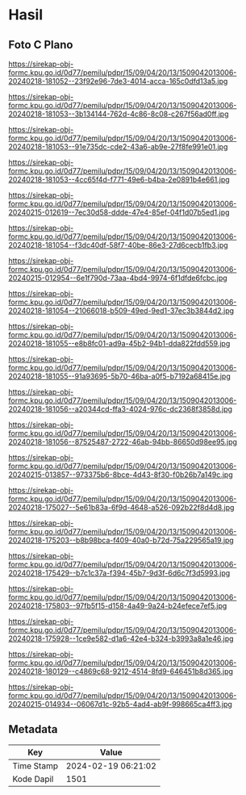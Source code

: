 # Hasil

## Foto C Plano

https://sirekap-obj-formc.kpu.go.id/0d77/pemilu/pdpr/15/09/04/20/13/1509042013006-20240218-181052--23f92e96-7de3-4014-acca-165c0dfd13a5.jpg

https://sirekap-obj-formc.kpu.go.id/0d77/pemilu/pdpr/15/09/04/20/13/1509042013006-20240218-181053--3b134144-762d-4c86-8c08-c267f56ad0ff.jpg

https://sirekap-obj-formc.kpu.go.id/0d77/pemilu/pdpr/15/09/04/20/13/1509042013006-20240218-181053--91e735dc-cde2-43a6-ab9e-27f8fe991e01.jpg

https://sirekap-obj-formc.kpu.go.id/0d77/pemilu/pdpr/15/09/04/20/13/1509042013006-20240218-181053--4cc65f4d-f771-49e6-b4ba-2e0891b4e661.jpg

https://sirekap-obj-formc.kpu.go.id/0d77/pemilu/pdpr/15/09/04/20/13/1509042013006-20240215-012619--7ec30d58-ddde-47e4-85ef-04f1d07b5ed1.jpg

https://sirekap-obj-formc.kpu.go.id/0d77/pemilu/pdpr/15/09/04/20/13/1509042013006-20240218-181054--f3dc40df-58f7-40be-86e3-27d6cecb1fb3.jpg

https://sirekap-obj-formc.kpu.go.id/0d77/pemilu/pdpr/15/09/04/20/13/1509042013006-20240215-012954--6e1f790d-73aa-4bd4-9974-6f1dfde6fcbc.jpg

https://sirekap-obj-formc.kpu.go.id/0d77/pemilu/pdpr/15/09/04/20/13/1509042013006-20240218-181054--21066018-b509-49ed-9ed1-37ec3b3844d2.jpg

https://sirekap-obj-formc.kpu.go.id/0d77/pemilu/pdpr/15/09/04/20/13/1509042013006-20240218-181055--e8b8fc01-ad9a-45b2-94b1-dda822fdd559.jpg

https://sirekap-obj-formc.kpu.go.id/0d77/pemilu/pdpr/15/09/04/20/13/1509042013006-20240218-181055--91a93695-5b70-46ba-a0f5-b7192a68415e.jpg

https://sirekap-obj-formc.kpu.go.id/0d77/pemilu/pdpr/15/09/04/20/13/1509042013006-20240218-181056--a20344cd-ffa3-4024-976c-dc2368f3858d.jpg

https://sirekap-obj-formc.kpu.go.id/0d77/pemilu/pdpr/15/09/04/20/13/1509042013006-20240218-181056--87525487-2722-46ab-94bb-86650d98ee95.jpg

https://sirekap-obj-formc.kpu.go.id/0d77/pemilu/pdpr/15/09/04/20/13/1509042013006-20240215-013857--973375b6-8bce-4d43-8f30-f0b26b7a149c.jpg

https://sirekap-obj-formc.kpu.go.id/0d77/pemilu/pdpr/15/09/04/20/13/1509042013006-20240218-175027--5e61b83a-6f9d-4648-a526-092b22f8d4d8.jpg

https://sirekap-obj-formc.kpu.go.id/0d77/pemilu/pdpr/15/09/04/20/13/1509042013006-20240218-175203--b8b98bca-f409-40a0-b72d-75a229565a19.jpg

https://sirekap-obj-formc.kpu.go.id/0d77/pemilu/pdpr/15/09/04/20/13/1509042013006-20240218-175429--b7c1c37a-f394-45b7-9d3f-6d6c7f3d5993.jpg

https://sirekap-obj-formc.kpu.go.id/0d77/pemilu/pdpr/15/09/04/20/13/1509042013006-20240218-175803--97fb5f15-d158-4a49-9a24-b24efece7ef5.jpg

https://sirekap-obj-formc.kpu.go.id/0d77/pemilu/pdpr/15/09/04/20/13/1509042013006-20240218-175928--1ce9e582-d1a6-42e4-b324-b3993a8a1e46.jpg

https://sirekap-obj-formc.kpu.go.id/0d77/pemilu/pdpr/15/09/04/20/13/1509042013006-20240218-180129--c4869c68-9212-4514-8fd9-646451b8d365.jpg

https://sirekap-obj-formc.kpu.go.id/0d77/pemilu/pdpr/15/09/04/20/13/1509042013006-20240215-014934--06067d1c-92b5-4ad4-ab9f-998665ca4ff3.jpg


## Metadata

| Key        | Value               |
| ---------- | ------------------- |
| Time Stamp | 2024-02-19 06:21:02 |
| Kode Dapil | 1501                |



